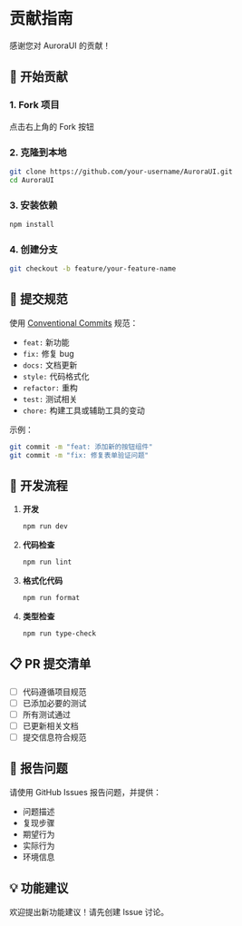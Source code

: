 # 贡献指南

感谢您对 AuroraUI 的贡献！

## 🚀 开始贡献

### 1. Fork 项目
点击右上角的 Fork 按钮

### 2. 克隆到本地
```bash
git clone https://github.com/your-username/AuroraUI.git
cd AuroraUI
```

### 3. 安装依赖
```bash
npm install
```

### 4. 创建分支
```bash
git checkout -b feature/your-feature-name
```

## 📝 提交规范

使用 [Conventional Commits](https://www.conventionalcommits.org/) 规范：

- `feat:` 新功能
- `fix:` 修复 bug
- `docs:` 文档更新
- `style:` 代码格式化
- `refactor:` 重构
- `test:` 测试相关
- `chore:` 构建工具或辅助工具的变动

示例：
```bash
git commit -m "feat: 添加新的按钮组件"
git commit -m "fix: 修复表单验证问题"
```

## 🔧 开发流程

1. **开发**
   ```bash
   npm run dev
   ```

2. **代码检查**
   ```bash
   npm run lint
   ```

3. **格式化代码**
   ```bash
   npm run format
   ```

4. **类型检查**
   ```bash
   npm run type-check
   ```

## 📋 PR 提交清单

- [ ] 代码遵循项目规范
- [ ] 已添加必要的测试
- [ ] 所有测试通过
- [ ] 已更新相关文档
- [ ] 提交信息符合规范

## 🐛 报告问题

请使用 GitHub Issues 报告问题，并提供：
- 问题描述
- 复现步骤
- 期望行为
- 实际行为
- 环境信息

## 💡 功能建议

欢迎提出新功能建议！请先创建 Issue 讨论。